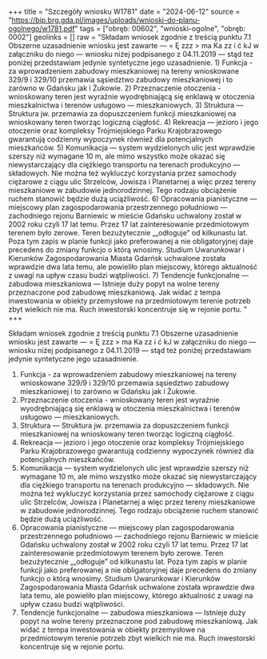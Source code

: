 +++
title = "Szczegóły wniosku W1781"
date = "2024-06-12"
source = "https://bip.brg.gda.pl/images/uploads/wnioski-do-planu-ogolnego/w1781.pdf"
tags = ["obręb: 00602", "wnioski-ogolne", "obręb: 0002"]
geolinks = []
raw = "Składam wniosek zgodnie z treścią punktu 7.1 Obszerne uzasadnienie wniosku jest zawarte — = Ę zzz >  ma Ka zz i ć kJ w załączniku do niego — wniosku niżej podpisanego z 04.11.2019 — stąd też poniżej przedstawiam jedynie syntetyczne jego uzasadnienie. 1) Funkcja - za wprowadzeniem zabudowy mieszkaniowej na tereny wnioskowane 329/9 i 329/10 przemawia sąsiedztwo zabudowy mieszkaniowej i to zarówno w Gdańsku jak i Żukowie. 2) Przeznaczenie otoczenia - wnioskowany teren jest wyraźnie wyodrębniającą się enklawą w otoczenia mieszkalnictwa i terenów usługowo — mieszkaniowych. 3) Struktura — Struktura jw. przemawia za dopuszczeniem funkcji mieszkaniowej na wnioskowany teren tworząc logiczną ciągłość. 4) Rekreacja — jezioro i jego otoczenie oraz kompleksy Trójmiejskiego Parku Krajobrazowego gwarantują codzienny wypoczynek również dla potencjalnych mieszkańców. 5) Komunikacja — system wydzielonych ulic jest wprawdzie szerszy niż wymagane 10 m, ale mimo wszystko może okazać się niewystarczający dla ciężkiego transportu na terenach produkcyjno — składowych. Nie można też wykluczyć korzystania przez samochody ciężarowe z ciągu ulic Strzelców, Jowisza i Planetarnej a więc przez tereny mieszkaniowe w zabudowie jednorodzinnej. Tego rodzaju obciążenie ruchem stanowić będzie dużą uciążliwość. 6) Opracowania pianistyczne — miejscowy plan zagospodarowania przestrzennego południowo — zachodniego rejonu Barniewic w mieście Gdańsku uchwalony został w 2002 roku czyli 17 lat temu. Przez 17 lat zainteresowanie przedmiotowym terenem było zerowe. Teren bezużytecznie „„odłoguje” od kilkunastu lat. Poza tym zapis w planie funkcji jako preferowanej a nie obligatoryjnej daje precedens do zmiany funkcjo o którą wnosimy. Studium Uwarunkowar i Kierunków Zagospodarowania Miasta Gdarńsk uchwalone została wprawdzie dwa lata temu, ale powieliło plan miejscowy, którego aktualność z uwagi na  upływ czasu budzi wątpliwości.  7) Tendencje funkcjonalne — zabudowa mieszkaniowa — Istnieje duży popyt na wolne tereny przeznaczone pod zabudowę mieszkaniową. Jak widać z tempa inwestowania w obiekty przemysłowe na przedmiotowym terenie potrzeb zbyt wielkich nie ma. Ruch inwestorski koncentruje się w rejonie portu. "
+++

Składam wniosek zgodnie z treścią punktu 7.1 Obszerne uzasadnienie wniosku jest zawarte
— = Ę zzz >  ma Ka zz i
ć
kJ
w załączniku do niego — wniosku niżej podpisanego z 04.11.2019 — stąd też poniżej przedstawiam
jedynie syntetyczne jego uzasadnienie.
1) Funkcja - za wprowadzeniem zabudowy mieszkaniowej na tereny wnioskowane 329/9 i 329/10
przemawia sąsiedztwo zabudowy mieszkaniowej i to zarówno w Gdańsku jak i Żukowie.
2) Przeznaczenie otoczenia - wnioskowany teren jest wyraźnie wyodrębniającą się enklawą w
otoczenia mieszkalnictwa i terenów usługowo — mieszkaniowych.
3) Struktura — Struktura jw. przemawia za dopuszczeniem funkcji mieszkaniowej na wnioskowany
teren tworząc logiczną ciągłość.
4) Rekreacja — jezioro i jego otoczenie oraz kompleksy Trójmiejskiego Parku Krajobrazowego
gwarantują codzienny wypoczynek również dla potencjalnych mieszkańców.
5) Komunikacja — system wydzielonych ulic jest wprawdzie szerszy niż wymagane 10 m, ale mimo
wszystko może okazać się niewystarczający dla ciężkiego transportu na terenach produkcyjno —
składowych. Nie można też wykluczyć korzystania przez samochody ciężarowe z ciągu ulic
Strzelców, Jowisza i Planetarnej a więc przez tereny mieszkaniowe w zabudowie jednorodzinnej.
Tego rodzaju obciążenie ruchem stanowić będzie dużą uciążliwość.
6) Opracowania pianistyczne — miejscowy plan zagospodarowania przestrzennego południowo —
zachodniego rejonu Barniewic w mieście Gdańsku uchwalony został w 2002 roku czyli 17 lat temu.
Przez 17 lat zainteresowanie przedmiotowym terenem było zerowe. Teren bezużytecznie
„„odłoguje” od kilkunastu lat. Poza tym zapis w planie funkcji jako preferowanej a nie obligatoryjnej
daje precedens do zmiany funkcjo o którą wnosimy.
Studium Uwarunkowar i Kierunków Zagospodarowania Miasta Gdarńsk uchwalone
została wprawdzie dwa lata temu, ale powieliło plan miejscowy, którego aktualność z uwagi na 
upływ czasu budzi wątpliwości. 
7) Tendencje funkcjonalne — zabudowa mieszkaniowa — Istnieje duży popyt na wolne tereny
przeznaczone pod zabudowę mieszkaniową. Jak widać z tempa inwestowania w obiekty
przemysłowe na przedmiotowym terenie potrzeb zbyt wielkich nie ma. Ruch inwestorski
koncentruje się w rejonie portu.



